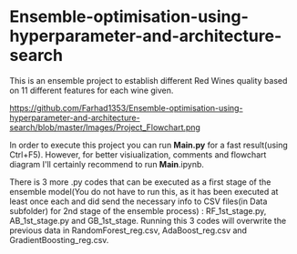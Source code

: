 # Ensemble-optimisation-using-hyperparameter-and-architecture-search
This is an ensemble project to establish different Red Wines quality based on 11 different features for each wine given.

https://github.com/Farhad1353/Ensemble-optimisation-using-hyperparameter-and-architecture-search/blob/master/Images/Project_Flowchart.png

In order to execute this project you can run __Main.py__ for a fast result(using Ctrl+F5).
However, for better visiualization, comments and flowchart diagram I'll certainly recommend to run __Main__.ipynb.

There is 3 more .py codes that can be executed as a first stage of the ensemble model(You do not have to run this, as it has been executed at least once each and did send the necessary info to CSV files(in Data subfolder) for 2nd stage of the ensemble process) : RF_1st_stage.py, AB_1st_stage.py and GB_1st_stage. Running this 3 codes will overwrite the previous data in RandomForest_reg.csv, AdaBoost_reg.csv and GradientBoosting_reg.csv.

